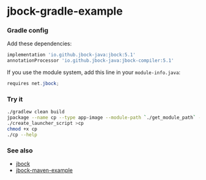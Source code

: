 # jbock-gradle-example

### Gradle config

Add these dependencies:

````groovy
implementation 'io.github.jbock-java:jbock:5.1'
annotationProcessor 'io.github.jbock-java:jbock-compiler:5.1'
````

If you use the module system, add this line in your `module-info.java`:

````java
requires net.jbock;
````

### Try it

````sh
./gradlew clean build
jpackage --name cp --type app-image --module-path `./get_module_path` --module jbock.gradle.example/net.jbock.cp.CopyFile --dest build/out
./create_launcher_script >cp
chmod +x cp
./cp --help
````


### See also

* [jbock](https://github.com/jbock-java/jbock)
* [jbock-maven-example](https://github.com/jbock-java/jbock-maven-example)

